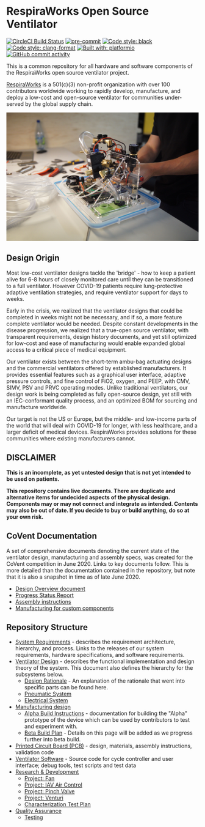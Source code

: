 # RespiraWorks Open Source Ventilator

[![CircleCI Build Status](https://circleci.com/gh/RespiraWorks/Ventilator.svg?style=shield)](https://circleci.com/gh/RespiraWorks/Ventilator/tree/master)
[![pre-commit](https://img.shields.io/badge/pre--commit-enabled-brightgreen?logo=pre-commit&logoColor=white)](https://github.com/pre-commit/pre-commit)
[![Code style: black](https://img.shields.io/badge/code%20style-black-000000.svg)](https://github.com/psf/black)
[![Code style: clang-format](https://img.shields.io/badge/code%20style-clang--format-blue)](https://clang.llvm.org/docs/ClangFormat.html)
[![Built with: platformio](https://img.shields.io/badge/built%20with-platformio-orange)](https://platformio.org/)
[![GitHub commit activity](https://img.shields.io/github/commit-activity/m/RespiraWorks/Ventilator)](https://github.com/RespiraWorks/Ventilator/pulse)

This is a common repository for all hardware and software components of the RespiraWorks open source ventilator project.

[RespiraWorks](https://respira.works/) is a 501(c)(3) non-profit organization with over 100 contributors worldwide
working to rapidly develop, manufacture, and deploy a low-cost and open-source ventilator for communities under-served
by the global supply chain.

![Ventilator under construction](manufacturing/alpha-build-instructions/assets/open_box.jpg)

## Design Origin

Most low-cost ventilator designs tackle the 'bridge' - how to keep a patient alive for 6-8 hours of closely monitored
care until they can be transitioned to a full ventilator. However COVID-19 patients require lung-protective adaptive
ventilation strategies, and require ventilator support for days to weeks.

Early in the crisis, we realized that the ventilator designs that could be completed in weeks might not be necessary,
and if so, a more feature complete ventilator would be needed. Despite constant developments in the disease progression,
we realized that a true-open source ventilator, with transparent requirements, design history documents, and yet still
optimized for low-cost and ease of manufacturing would enable expanded global access to a critical piece of medical
equipment.

Our ventilator exists between the short-term ambu-bag actuating designs and the commercial ventilators offered by
established manufacturers. It provides essential features such as a graphical user interface, adaptive pressure
controls, and fine control of FiO2, oxygen, and PEEP, with CMV, SIMV, PSV and PRVC operating modes. Unlike traditional
ventilators, our design work is being completed as fully open-source design, yet still with an IEC-conformant quality
process, and an optimized BOM for sourcing and manufacture worldwide.

Our target is not the US or Europe, but the middle- and low-income parts of the world that will deal with COVID-19 for
longer, with less healthcare, and a larger deficit of medical devices. RespiraWorks provides solutions for these
communities where existing manufacturers cannot.

## DISCLAIMER

**This is an incomplete, as yet untested design that is not yet intended to be used on patients.**

**This repository contains live documents. There are duplicate and alternative items for undecided aspects of the
physical design. Components may or may not connect and integrate as intended. Contents may also be out of date. If you
decide to buy or build anything, do so at your own risk.**

## CoVent Documentation

A set of comprehensive documents denoting the current state of the ventilator design, manufacturing and assembly specs,
was created for the CoVent competition in June 2020. Links to key documents follow. This is more detailed than the
documentation contained in the repository, but note that it is also a snapshot in time as of late June 2020.

* [Design Overview document](design/assets/covent-june-2020-design-overview-document.pdf)
* [Progress Status Report](design/assets/covent-june-2020-progress-status-report.pdf)
* [Assembly instructions](manufacturing/assets/covent-june-2020-assembly-instructions.pdf)
* [Manufacturing for custom components](manufacturing/assets/covent-june-2020-production-methods-for-custom-components.pdf)

## Repository Structure

* [System Requirements](requirements) -
  describes the requirement architecture, hierarchy, and process. Links to the releases of our system requirements, hardware specifications, and software requirements.
* [Ventilator Design](design) -
  describes the functional implementation and design theory of the system. This document also defines the hierarchy for the subsystems below.
    * [Design Rationale](design/design-rationales.md) - An explanation of the rationale that went into specific parts can be found here.
    * [Pneumatic System](design/pneumatic-system)
    * [Electrical System](design/electrical-system)
* [Manufacturing design](manufacturing)
    * [Alpha Build Instructions](manufacturing/alpha-build-instructions) - documentation for building the "Alpha" prototype of the device which can be used by contributors to test and experiment with.
    * [Beta Build Plan](manufacturing/beta-build-instructions) - Details on this page will be added as we progress further into beta build.
* [Printed Circuit Board (PCB)](pcb) - design, materials, assembly instructions, validation code
* [Ventilator Software](software) - Source code for cycle controller and user interface; debug tools, test scripts and test data
* [Research & Development](research-development)
    * [Project: Fan](research-development/project-fan)
    * [Project: IAV Air Control](research-development/project-iav-air-control)
    * [Project: Pinch Valve](research-development/project-pinch-valve)
    * [Project: Venturi](research-development/project-venturi)
    * [Characterization Test Plan](research-development/characterization-test-plan.md)
* [Quality Assurance](quality-assurance)
    * [Testing](quality-assurance/testing)

